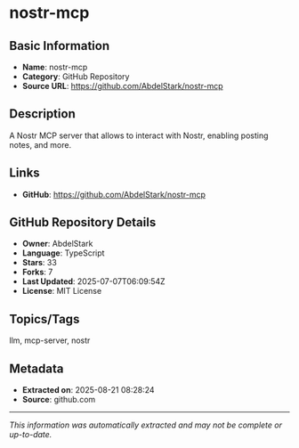 # nostr-mcp

## Basic Information
- **Name**: nostr-mcp
- **Category**: GitHub Repository
- **Source URL**: https://github.com/AbdelStark/nostr-mcp

## Description
A Nostr MCP server that allows to interact with Nostr, enabling posting notes, and more.

## Links
- **GitHub**: https://github.com/AbdelStark/nostr-mcp

## GitHub Repository Details
- **Owner**: AbdelStark
- **Language**: TypeScript
- **Stars**: 33
- **Forks**: 7
- **Last Updated**: 2025-07-07T06:09:54Z
- **License**: MIT License

## Topics/Tags
llm, mcp-server, nostr

## Metadata
- **Extracted on**: 2025-08-21 08:28:24
- **Source**: github.com

---
*This information was automatically extracted and may not be complete or up-to-date.*
